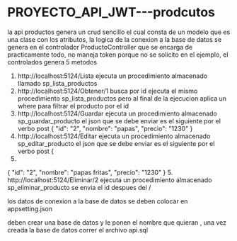 # PROYECTO_API_JWT---prodcutos

la api productos genera un crud sencillo el cual consta de un modelo que es una clase con los atributos, la logica de la conexion a la base de datos se genera en el controlador ProductoController que se encarga de practicamente todo, no maneja token porque no se solicito en el ejemplo, el controlados genera 5 metodos 
1. http://localhost:5124/Lista ejecuta un procedimiento almacenado llamado sp_lista_productos
2. http://localhost:5124/Obtener/1 busca por id ejecuta el mismo procedimiento sp_lista_productos pero al final de la ejecucion aplica un where para filtrar el producto por el id
3. http://localhost:5124/Guardar ejecuta un procedimiento almacenado sp_guardar_producto el json que se debe enviar es el siguiente por el verbo post
{
  "id": "2",
  "nombre": "papas",
  "precio": "1230"
}
4. http://localhost:5124/Editar ejecuta un procedimiento almacenado sp_editar_producto el json que se debe enviar es el siguiente por el verbo post
{
4. 
{
  "id": "2",
  "nombre": "papas fritas",
  "precio": "1230"
}
5. http://localhost:5124/Eliminar/2 ejecuta un procedimiento almacenado sp_eliminar_producto se envia el id despues del /

los datos de conexion a la base de datos se deben colocar en appsetting.json

deben crear una base de datos y le ponen el nombre que quieran , una vez creada la base de datos correr el archivo api.sql
